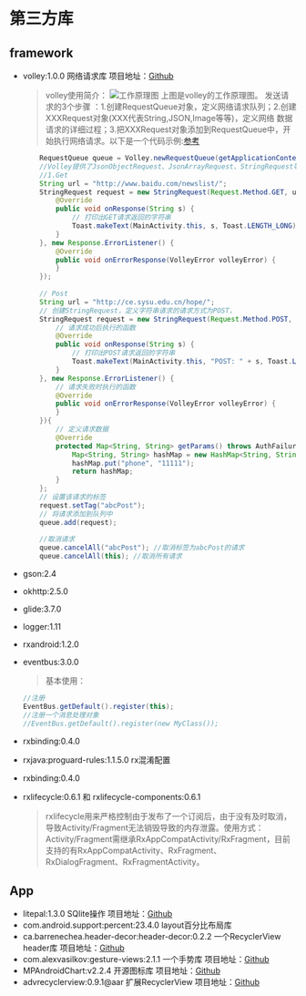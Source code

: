 
# 第三方库
## framework
- volley:1.0.0 网络请求库 项目地址：[Github](https://github.com/mcxiaoke/android-volley)

    > volley使用简介：
    ![工作原理图](http://static.open-open.com/lib/uploadImg/20151227/20151227213950_7.png)
    上图是volley的工作原理图。
    发送请求的3个步骤 ：1.创建RequestQueue对象，定义网络请求队列；2.创建XXXRequest对象(XXX代表String,JSON,Image等等)，定义网络    数据请求的详细过程；3.把XXXRequest对象添加到RequestQueue中，开始执行网络请求。以下是一个代码示例:[参考](http://www.open-open.com/lib/view/open1451223702339.html)
    ``` java
        RequestQueue queue = Volley.newRequestQueue(getApplicationContext());
        //Volley提供了JsonObjectRequest、JsonArrayRequest、StringRequest等Request形式
        //1.Get
        String url = "http://www.baidu.com/newslist/";
        StringRequest request = new StringRequest(Request.Method.GET, url, new Response.Listener<String>() {
            @Override
            public void onResponse(String s) {
                // 打印出GET请求返回的字符串
                Toast.makeText(MainActivity.this, s, Toast.LENGTH_LONG).show();
            }
        }, new Response.ErrorListener() {
            @Override
            public void onErrorResponse(VolleyError volleyError) {
            }
        });
        
        // Post
        String url = "http://ce.sysu.edu.cn/hope/";
        // 创建StringRequest，定义字符串请求的请求方式为POST，
        StringRequest request = new StringRequest(Request.Method.POST, url, new Response.Listener<String>() {
            // 请求成功后执行的函数
            @Override
            public void onResponse(String s) {
                // 打印出POST请求返回的字符串
                Toast.makeText(MainActivity.this, "POST: " + s, Toast.LENGTH_LONG).show();
            }
        }, new Response.ErrorListener() {
            // 请求失败时执行的函数
            @Override
            public void onErrorResponse(VolleyError volleyError) {
            }
        }){
            // 定义请求数据
            @Override
            protected Map<String, String> getParams() throws AuthFailureError {
                Map<String, String> hashMap = new HashMap<String, String>();
                hashMap.put("phone", "11111");
                return hashMap;
            }
        };
        // 设置该请求的标签
        request.setTag("abcPost");
        // 将请求添加到队列中
        queue.add(request);
        
        //取消请求
        queue.cancelAll("abcPost"); //取消标签为abcPost的请求
        queue.cancelAll(this); //取消所有请求
    ```

- gson:2.4
- okhttp:2.5.0
- glide:3.7.0
- logger:1.11
- rxandroid:1.2.0
- eventbus:3.0.0

    > 基本使用：

    ```java
    //注册
    EventBus.getDefault().register(this);
    //注册一个消息处理对象
    //EventBus.getDefault().register(new MyClass());  
    ```

- rxbinding:0.4.0
- rxjava:proguard-rules:1.1.5.0  rx混淆配置
- rxbinding:0.4.0
- rxlifecycle:0.6.1 和 rxlifecycle-components:0.6.1

    > rxlifecycle用来严格控制由于发布了一个订阅后，由于没有及时取消，导致Activity/Fragment无法销毁导致的内存泄露。使用方式：Activity/Fragment需继承RxAppCompatActivity/RxFragment，目前支持的有RxAppCompatActivity、RxFragment、RxDialogFragment、RxFragmentActivity。

## App
- litepal:1.3.0  SQlite操作 项目地址：[Github](https://github.com/LitePalFramework/LitePal)
- com.android.support:percent:23.4.0 layout百分比布局库 
- ca.barrenechea.header-decor:header-decor:0.2.2 一个RecyclerView header库 项目地址：[Github](https://github.com/edubarr/header-decor)
- com.alexvasilkov:gesture-views:2.1.1 一个手势库 项目地址：[Github](https://github.com/alexvasilkov/GestureViews)
- MPAndroidChart:v2.2.4 开源图标库 项目地址：[Github](https://github.com/PhilJay/MPAndroidChart)
- advrecyclerview:0.9.1@aar 扩展RecyclerView 项目地址：[Github](https://github.com/h6ah4i/android-advancedrecyclerview)







